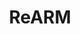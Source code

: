 ---
layout: home
title: ReARM
titleTemplate: null

hero:
  name: ReARM
  tagline: Digital Asset Management System for Releases, SBOMs, xBOMs, and more
  actions:
    - text: Get Started →
      link: /get-started/
      type: primary
features:
- title: SBOM / xBOM Management
  details: Stores Bills of Materials and Attachments alongside your releases
- title: Regulatory Compliance
  details: Helps fulfill xBOM requirements of EU CRA, US EOs 14028, 14144, Section 524B of FD&C Act, India's RBI and SEBI
- title: Bundling
  details: Intelligently assembles your Components into Products and produces aggregate xBOMs
- title: CI/CD Integration
  details: Integrates with your CI/CD tooling, supports Transparency Exchange API (TEA)
---